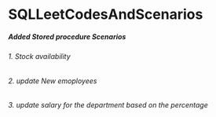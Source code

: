 # SQLLeetCodesAndScenarios

##### Added Stored procedure Scenarios 
###### 1. Stock availability 
###### 2. update New emoployees
###### 3. update salary for the department based on the percentage
